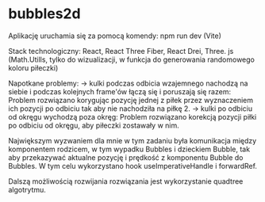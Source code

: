 # bubbles2d

Aplikację uruchamia się za pomocą komendy: npm run dev (Vite) 

Stack technologiczny: 
React,
React Three Fiber,
React Drei,
Three. js (Math.Utills, tylko do wizualizacji, w funkcja do generowania randomowego koloru piłeczki)


Napotkane problemy: 
-> kulki podczas odbicia wzajemnego nachodzą na siebie i podczas kolejnych frame'ów łączą się i poruszają się razem: Problem rozwiązano korygując pozycję jednej z piłek przez wyznaczeniem ich pozycji po odbiciu tak aby nie nachodziła na piłkę 2.
-> kulki po odbiciu od okręgu wychodzą poza okręg: Problem rozwiązano korekcją pozycji piłki po odbiciu od okręgu, aby piłeczki zostawały w nim.

Największym wyzwaniem dla mnie w tym zadaniu była komunikacja między komponentem rodzicem, w tym wypadku Bubbles i dzieckiem Bubble, tak aby przekazywać aktualne pozycję i prędkość z komponentu Bubble do Bubbles.
W tym celu wykorzystano hook useImperativeHandle i forwardRef. 

Dalszą możliwością rozwijania rozwiązania jest wykorzystanie quadtree algotrytmu.
